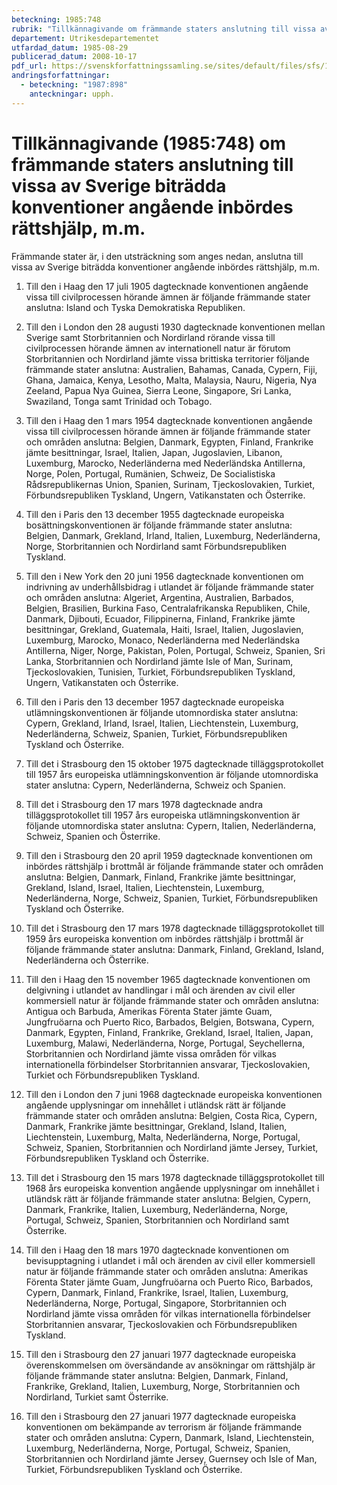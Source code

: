 ```yaml
---
beteckning: 1985:748
rubrik: "Tillkännagivande om främmande staters anslutning till vissa av Sverige biträdda konventioner angående inbördes rättshjälp, m.m."
departement: Utrikesdepartementet
utfardad_datum: 1985-08-29
publicerad_datum: 2008-10-17
pdf_url: https://svenskforfattningssamling.se/sites/default/files/sfs/1985-08/SFS1985-748.pdf
andringsforfattningar:
  - beteckning: "1987:898"
    anteckningar: upph.
---
```


# Tillkännagivande (1985:748) om främmande staters anslutning till vissa av Sverige biträdda konventioner angående inbördes rättshjälp, m.m.

Främmande stater är, i den utsträckning som anges nedan, anslutna till vissa av Sverige biträdda konventioner angående inbördes rättshjälp, m.m.

1. Till den i Haag den 17 juli 1905 dagtecknade konventionen angående vissa till civilprocessen hörande ämnen är följande främmande stater anslutna: Island och Tyska Demokratiska Republiken.

2. Till den i London den 28 augusti 1930 dagtecknade konventionen mellan Sverige samt Storbritannien och Nordirland rörande vissa till civilprocessen hörande ämnen av internationell natur är förutom Storbritannien och Nordirland jämte vissa brittiska territorier följande främmande stater anslutna: Australien, Bahamas, Canada, Cypern, Fiji, Ghana, Jamaica, Kenya, Lesotho, Malta, Malaysia, Nauru, Nigeria, Nya Zeeland, Papua Nya Guinea, Sierra Leone, Singapore, Sri Lanka, Swaziland, Tonga samt Trinidad och Tobago.

3. Till den i Haag den 1 mars 1954 dagtecknade konventionen angående vissa till civilprocessen hörande ämnen är följande främmande stater och områden anslutna: Belgien, Danmark, Egypten, Finland, Frankrike jämte besittningar, Israel, Italien, Japan, Jugoslavien, Libanon, Luxemburg, Marocko, Nederländerna med Nederländska Antillerna, Norge, Polen, Portugal, Rumänien, Schweiz, De Socialistiska Rådsrepublikernas Union, Spanien, Surinam, Tjeckoslovakien, Turkiet, Förbundsrepubliken Tyskland, Ungern, Vatikanstaten och Österrike.

4. Till den i Paris den 13 december 1955 dagtecknade europeiska bosättningskonventionen är följande främmande stater anslutna: Belgien, Danmark, Grekland, Irland, Italien, Luxemburg, Nederländerna, Norge, Storbritannien och Nordirland samt Förbundsrepubliken Tyskland.

5. Till den i New York den 20 juni 1956 dagtecknade konventionen om indrivning av underhållsbidrag i utlandet är följande främmande stater och områden anslutna: Algeriet, Argentina, Australien, Barbados, Belgien, Brasilien, Burkina Faso, Centralafrikanska Republiken, Chile, Danmark, Djibouti, Ecuador, Filippinerna, Finland, Frankrike jämte besittningar, Grekland, Guatemala, Haiti, Israel, Italien, Jugoslavien, Luxemburg, Marocko, Monaco, Nederländerna med Nederländska Antillerna, Niger, Norge, Pakistan, Polen, Portugal, Schweiz, Spanien, Sri Lanka, Storbritannien och Nordirland jämte Isle of Man, Surinam, Tjeckoslovakien, Tunisien, Turkiet, Förbundsrepubliken Tyskland, Ungern, Vatikanstaten och Österrike.

6. Till den i Paris den 13 december 1957 dagtecknade europeiska utlämningskonventionen är följande utomnordiska stater anslutna: Cypern, Grekland, Irland, Israel, Italien, Liechtenstein, Luxemburg, Nederländerna, Schweiz, Spanien, Turkiet, Förbundsrepubliken Tyskland och Österrike.

7. Till det i Strasbourg den 15 oktober 1975 dagtecknade tilläggsprotokollet till 1957 års europeiska utlämningskonvention är följande utomnordiska stater anslutna: Cypern, Nederländerna, Schweiz och Spanien.

8. Till det i Strasbourg den 17 mars 1978 dagtecknade andra tilläggsprotokollet till 1957 års europeiska utlämningskonvention är följande utomnordiska stater anslutna: Cypern, Italien, Nederländerna, Schweiz, Spanien och Österrike.

9. Till den i Strasbourg den 20 april 1959 dagtecknade konventionen om inbördes rättshjälp i brottmål är följande främmande stater och områden anslutna: Belgien, Danmark, Finland, Frankrike jämte besittningar, Grekland, Island, Israel, Italien, Liechtenstein, Luxemburg, Nederländerna, Norge, Schweiz, Spanien, Turkiet, Förbundsrepubliken Tyskland och Österrike.

10. Till det i Strasbourg den 17 mars 1978 dagtecknade tilläggsprotokollet till 1959 års europeiska konvention om inbördes rättshjälp i brottmål är följande främmande stater anslutna: Danmark, Finland, Grekland, Island, Nederländerna och Österrike.

11. Till den i Haag den 15 november 1965 dagtecknade konventionen om delgivning i utlandet av handlingar i mål och ärenden av civil eller kommersiell natur är följande främmande stater och områden anslutna: Antigua och Barbuda, Amerikas Förenta Stater jämte Guam, Jungfruöarna och Puerto Rico, Barbados, Belgien, Botswana, Cypern, Danmark, Egypten, Finland, Frankrike, Grekland, Israel, Italien, Japan, Luxemburg, Malawi, Nederländerna, Norge, Portugal, Seychellerna, Storbritannien och Nordirland jämte vissa områden för vilkas internationella förbindelser Storbritannien ansvarar, Tjeckoslovakien, Turkiet och Förbundsrepubliken Tyskland.

12. Till den i London den 7 juni 1968 dagtecknade europeiska konventionen angående upplysningar om innehållet i utländsk rätt är följande främmande stater och områden anslutna: Belgien, Costa Rica, Cypern, Danmark, Frankrike jämte besittningar, Grekland, Island, Italien, Liechtenstein, Luxemburg, Malta, Nederländerna, Norge, Portugal, Schweiz, Spanien, Storbritannien och Nordirland jämte Jersey, Turkiet, Förbundsrepubliken Tyskland och Österrike.

13. Till det i Strasbourg den 15 mars 1978 dagtecknade tilläggsprotokollet till 1968 års europeiska konvention angående upplysningar om innehållet i utländsk rätt är följande främmande stater anslutna: Belgien, Cypern, Danmark, Frankrike, Italien, Luxemburg, Nederländerna, Norge, Portugal, Schweiz, Spanien, Storbritannien och Nordirland samt Österrike.

14. Till den i Haag den 18 mars 1970 dagtecknade konventionen om bevisupptagning i utlandet i mål och ärenden av civil eller kommersiell natur är följande främmande stater och områden anslutna: Amerikas Förenta Stater jämte Guam, Jungfruöarna och Puerto Rico, Barbados, Cypern, Danmark, Finland, Frankrike, Israel, Italien, Luxemburg, Nederländerna, Norge, Portugal, Singapore, Storbritannien och Nordirland jämte vissa områden för vilkas internationella förbindelser Storbritannien ansvarar, Tjeckoslovakien och Förbundsrepubliken Tyskland.

15. Till den i Strasbourg den 27 januari 1977 dagtecknade europeiska överenskommelsen om översändande av ansökningar om rättshjälp är följande främmande stater anslutna: Belgien, Danmark, Finland, Frankrike, Grekland, Italien, Luxemburg, Norge, Storbritannien och Nordirland, Turkiet samt Österrike.

16. Till den i Strasbourg den 27 januari 1977 dagtecknade europeiska konventionen om bekämpande av terrorism är följande främmande stater och områden anslutna: Cypern, Danmark, Island, Liechtenstein, Luxemburg, Nederländerna, Norge, Portugal, Schweiz, Spanien, Storbritannien och Nordirland jämte Jersey, Guernsey och Isle of Man, Turkiet, Förbundsrepubliken Tyskland och Österrike.